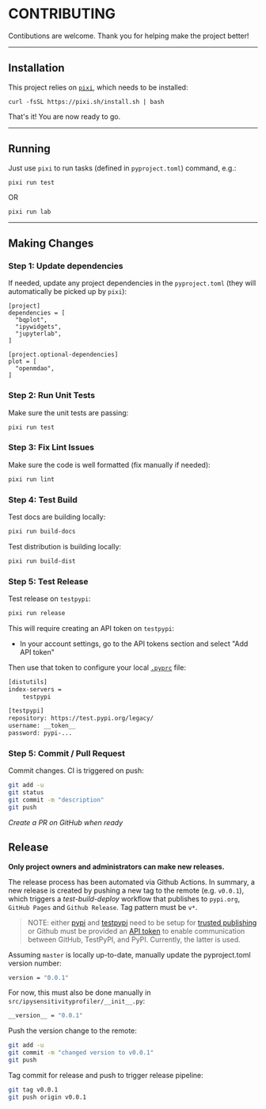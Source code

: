 # CONTRIBUTING 

Contibutions are welcome. Thank you for helping make the project better! 

--- 
## Installation

This project relies on [`pixi`](https://pixi.sh/latest/), which needs to be installed: 

```
curl -fsSL https://pixi.sh/install.sh | bash
``` 

That's it! You are now ready to go. 

---
## Running 

Just use `pixi` to run tasks (defined in `pyproject.toml`) command, e.g.: 
```
pixi run test
```
OR
```
pixi run lab
```

---
## Making Changes

### Step 1: Update dependencies 

If needed, update any project dependencies in the `pyproject.toml` (they will automatically be picked up by `pixi`):

```
[project]
dependencies = [
  "bqplot",
  "ipywidgets",
  "jupyterlab",
]

[project.optional-dependencies]
plot = [
  "openmdao",
]
```

### Step 2: Run Unit Tests

Make sure the unit tests are passing: 

```bash
pixi run test
```

### Step 3: Fix Lint Issues 

Make sure the code is well formatted (fix manually if needed): 

```bash
pixi run lint
```

### Step 4: Test Build

Test docs are building locally: 

```bash
pixi run build-docs
```

Test distribution is building locally: 

```bash
pixi run build-dist
```

### Step 5: Test Release

Test release on `testpypi`: 

```bash
pixi run release
```

This will require creating an API token on `testpypi`: 

* In your account settings, go to the API tokens section and select "Add API token" 

Then use that token to configure your local [`.pyprc`](https://packaging.python.org/en/latest/specifications/pypirc/) file: 

```bash
[distutils]
index-servers =
    testpypi

[testpypi]
repository: https://test.pypi.org/legacy/
username: __token__
password: pypi-...
```

### Step 5: Commit / Pull Request

Commit changes. CI is triggered on push: 

```bash
git add -u 
git status 
git commit -m "description"
git push
```

_Create a PR on GitHub when ready_ 

## Release 

**Only project owners and administrators can make new releases.** 

The release process has been automated via Github Actions. In summary, a new release is created by pushing a new tag to the remote (e.g. `v0.0.1`), which triggers a _test-build-deploy_ workflow that publishes to `pypi.org`, `GitHub Pages` and `Github Release`. Tag pattern must be `v*`.

> NOTE: 
> either [pypi](https://pypi.org/) and [testpypi](https://test.pypi.org/) need to be setup for [trusted publishing](https://packaging.python.org/en/latest/guides/publishing-package-distribution-releases-using-github-actions-ci-cd-workflows/) or Github must be provided an [API token](https://pypi.org/help/#apitoken) to enable communication between GitHub, TestPyPI, and PyPI. Currently, the latter is used.

Assuming `master` is locally up-to-date, manually update the pyproject.toml version number:

```bash
version = "0.0.1"
```

For now, this must also be done manually in `src/ipysensitivityprofiler/__init__.py`: 

```bash
__version__ = "0.0.1"
```

Push the version change to the remote: 

```bash
git add -u 
git commit -m "changed version to v0.0.1"
git push 
```

Tag commit for release and push to trigger release pipeline: 

```bash
git tag v0.0.1
git push origin v0.0.1
```
